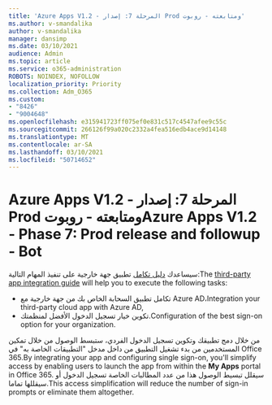 ```yaml
---
title: 'Azure Apps V1.2 - المرحلة 7: إصدار Prod ومتابعته - روبوت'
ms.author: v-smandalika
author: v-smandalika
manager: dansimp
ms.date: 03/10/2021
audience: Admin
ms.topic: article
ms.service: o365-administration
ROBOTS: NOINDEX, NOFOLLOW
localization_priority: Priority
ms.collection: Adm_O365
ms.custom:
- "8426"
- "9004648"
ms.openlocfilehash: e315941723ff075ef0e831c517c4547afee9c55c
ms.sourcegitcommit: 266126f99a020c2332a4fea516edb4ace9d14148
ms.translationtype: MT
ms.contentlocale: ar-SA
ms.lasthandoff: 03/10/2021
ms.locfileid: "50714652"
---
```

# <a name="azure-apps-v12---phase-7-prod-release-and-followup---bot"></a><span data-ttu-id="96741-102">Azure Apps V1.2 - المرحلة 7: إصدار Prod ومتابعته - روبوت</span><span class="sxs-lookup"><span data-stu-id="96741-102">Azure Apps V1.2 - Phase 7: Prod release and followup - Bot</span></span>

<span data-ttu-id="96741-103">سيساعدك [دليل تكامل](https://admin.microsoft.com/AdminPortal/Home) تطبيق جهة خارجية على تنفيذ المهام التالية:</span><span class="sxs-lookup"><span data-stu-id="96741-103">The [third-party app integration guide](https://admin.microsoft.com/AdminPortal/Home) will help you to execute the following tasks:</span></span> 
- <span data-ttu-id="96741-104">تكامل تطبيق السحابة الخاص بك من جهة خارجية مع Azure AD،</span><span class="sxs-lookup"><span data-stu-id="96741-104">Integration your third-party cloud app with Azure AD,</span></span> 
- <span data-ttu-id="96741-105">تكوين خيار تسجيل الدخول الأفضل لمنظمتك.</span><span class="sxs-lookup"><span data-stu-id="96741-105">Configuration of the best sign-on option for your organization.</span></span>

<span data-ttu-id="96741-106">من خلال دمج تطبيقك وتكوين تسجيل الدخول الفردي، ستبسط الوصول من خلال  تمكين المستخدمين من بدء تشغيل التطبيق من داخل مدخل "التطبيقات الخاصة به" في Office 365.</span><span class="sxs-lookup"><span data-stu-id="96741-106">By integrating your app and configuring single sign-on, you'll simplify access by enabling users to launch the app from within the **My Apps** portal in Office 365.</span></span> <span data-ttu-id="96741-107">سيقلل تبسيط الوصول هذا من عدد المطالبات الخاصة تسجيل الدخول أو سيقللها تماما.</span><span class="sxs-lookup"><span data-stu-id="96741-107">This access simplification will reduce the number of sign-in prompts or eliminate them altogether.</span></span>
